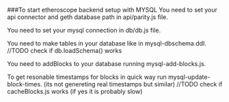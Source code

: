 ###To start etheroscope backend setup with MYSQL
You need to set your api connector and geth database path in api/parity.js file.

You need to set your mysql connection in db/db.js file.

You need to make tables in your database like in mysql-dbschema.ddl.
//TODO check if db.loadSchema() works

You need to addBlocks to your database running mysql-add-blocks.js.

To get resonable timestamps for blocks in quick way run mysql-update-block-times.
(its not genereting real timestamps but similar)
//TODO check if cacheBlocks.js works (if yes it is probably slow)




